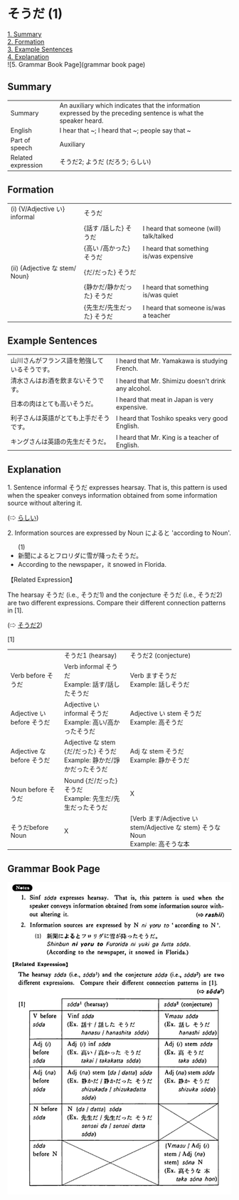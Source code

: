 # そうだ (1)

[1. Summary](#summary)<br>
[2. Formation](#formation)<br>
[3. Example Sentences](#example-sentences)<br>
[4. Explanation](#explanation)<br>
![5. Grammar Book Page](grammar book page)<br>


## Summary

<table><tr>   <td>Summary</td>   <td>An auxiliary which indicates that the information expressed by the preceding sentence is what the speaker heard.</td></tr><tr>   <td>English</td>   <td>I hear that ~; I heard that ~; people say that ~</td></tr><tr>   <td>Part of speech</td>   <td>Auxiliary</td></tr><tr>   <td>Related expression</td>   <td>そうだ2; ようだ (だろう; らしい)</td></tr></table>

## Formation

<table class="table"> <tbody><tr class="tr head"> <td class="td"><span class="numbers">(i)</span> <span> <span class="bold">{V/Adjective い}    informal</span></span></td> <td class="td"><span class="concept">そうだ</span> </td> <td class="td"><span>&nbsp;</span></td> </tr> <tr class="tr"> <td class="td"><span>&nbsp;</span></td> <td class="td"><span>{話す /話した} <span class="concept">そうだ</span></span></td> <td class="td"><span>I    heard that someone (will) talk/talked</span></td> </tr> <tr class="tr"> <td class="td"><span>&nbsp;</span></td> <td class="td"><span>{高い /高かった} <span class="concept">そうだ</span></span></td> <td class="td"><span>I    heard that something is/was expensive</span></td> </tr> <tr class="tr head"> <td class="td"><span class="numbers">(ii)</span> <span> <span class="bold">{Adjective な stem/   Noun}</span></span></td> <td class="td"><span>{<span class="concept">だ</span>/<span class="concept">だった</span>} <span class="concept">そうだ</span></span></td> <td class="td"><span>&nbsp;</span></td> </tr> <tr class="tr"> <td class="td"><span>&nbsp;</span></td> <td class="td"><span>{静か<span class="concept">だ</span>/静か<span class="concept">だった</span>} <span class="concept">そうだ</span></span></td> <td class="td"><span>I    heard that something is/was quiet</span></td> </tr> <tr class="tr"> <td class="td"><span>&nbsp;</span></td> <td class="td"><span>{先生<span class="concept">だ</span>/先生<span class="concept">だった</span>} <span class="concept">そうだ</span></span></td> <td class="td"><span>I heard    that someone is/was a teacher</span></td> </tr></tbody></table>

## Example Sentences

<table><tr>   <td>山川さんがフランス語を勉強しているそうです。</td>   <td>I heard that Mr. Yamakawa is studying French.</td></tr><tr>   <td>清水さんはお酒を飲まないそうです。</td>   <td>I heard that Mr. Shimizu doesn't drink any alcohol.</td></tr><tr>   <td>日本の肉はとても高いそうだ。</td>   <td>I heard that meat in Japan is very expensive.</td></tr><tr>   <td>利子さんは英語がとても上手だそうです。</td>   <td>I heard that Toshiko speaks very good English.</td></tr><tr>   <td>キングさんは英語の先生だそうだ。</td>   <td>I heard that Mr. King is a teacher of English.</td></tr></table>

## Explanation

<p>1. Sentence informal <span class="cloze">そうだ</span> expresses hearsay. That is, this pattern is used when the speaker conveys information obtained from some information source without altering it.</p>  <p>(⇨ <a href="#㊦ らしい">らしい</a>)</p>  <p>2. Information sources are expressed by Noun によると 'according to Noun'.</p>  <ul>(1) <li>新聞によるとフロリダに雪が降った<span class="cloze">そうだ</span>。</li> <li>According to the newspaper，it snowed in Florida.</li> </ul>  <p>【Related Expression】</p>  <p>The hearsay <span class="cloze">そうだ</span> (i.e., <span class="cloze">そうだ</span>1) and the conjecture <span class="cloze">そうだ</span> (i.e., <span class="cloze">そうだ</span>2) are two different expressions. Compare their different connection patterns in [1].</p>  <p>(⇨ <a href="#㊦ そうだ (2)">そうだ2</a>)</p>  <p>[1]</p>  <table class="table"> <tbody> <tr class="tr"> <td class="td"></td>  <td class="td"><span class="cloze">そうだ</span>1 (hearsay)</td>  <td class="td"><span class="cloze">そうだ</span>2 (conjecture)</td> </tr>  <tr class="tr"> <td class="td">Verb before <span class="cloze">そうだ</span></span></td> <td class="td">Verb informal <span class="cloze">そうだ</span></span><br> Example: 話す/話した<span class="cloze">そうだ</span></span></td> <td class="td">Verb ます<span class="cloze">そうだ</span></span><br> Example: 話し<span class="cloze">そうだ</span></span></td>  </tr>  <tr class="tr"> <td class="td">Adjective い before <span class="cloze">そうだ</span></td> <td class="td">Adjective い informal <span class="cloze">そうだ</span><br> Example: 高い/高かった<span class="cloze">そうだ</span></td> <td class="td">Adjective い stem <span class="cloze">そうだ</span><br> Example: 高<span class="cloze">そうだ</span></td> </tr>  <tr class="tr"> <td class="td">Adjective な before <span class="cloze">そうだ</span></td>  <td class="td">Adjective な stem {だ/だった} <span class="cloze">そうだ</span><br> Example: 静かだ/諍かだった<span class="cloze">そうだ</span></td> <td class="td">Adj な stem <span class="cloze">そうだ</span><br> Example: 静か<span class="cloze">そうだ</span></td> </tr>  <tr class="tr"> <td class="td">Noun before <span class="cloze">そうだ</span></td> <td class="td">Nound {だ/だった} <span class="cloze">そうだ</span><br> Example: 先生だ/先生だった<span class="cloze">そうだ</span></td> <td class="td">X</td> </tr>  <tr class="tr"> <td class="td"><span class="cloze">そうだ</span>before Noun</td> <td class="td">X</td> <td class="td">[Verb ます/Adjective い stem/Adjective な stem} <span class="cloze">そう</span>な Noun<br> Example: 高<span class="cloze">そう</span>な本</td> </tr>  </tbody> </table>

## Grammar Book Page

![](../img/Basicそうだ.png)

